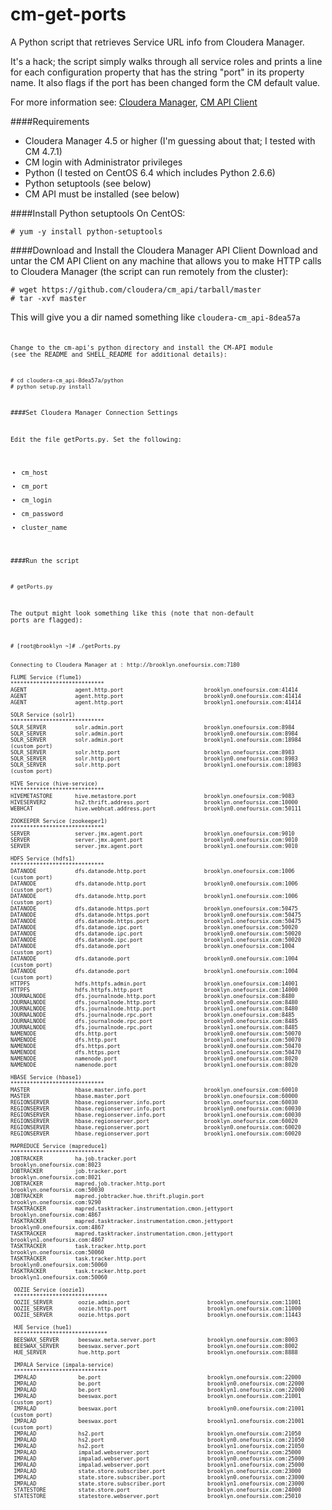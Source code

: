 cm-get-ports
==================

A Python script that retrieves Service URL info from Cloudera Manager.

It's a hack; the script simply walks through all service roles and prints a line for each configuration property that has the string "port" in its property name.  It also flags if the port has been changed form the CM default value.

For more information see: [Cloudera Manager](http://www.cloudera.com/content/cloudera/en/products/cloudera-manager.html), [CM API Client](http://cloudera.github.io/cm_api/)





####Requirements
- Cloudera Manager 4.5 or higher (I'm guessing about that; I tested with CM 4.7.1) 
- CM login with Administrator privileges
- Python (I tested on CentOS 6.4 which includes Python 2.6.6)
- Python setuptools (see below)
- CM API must be installed (see below)


####Install Python setuptools
On CentOS:

    # yum -y install python-setuptools


####Download and Install the Cloudera Manager API Client
Download and untar the CM API Client on any machine that allows you to make HTTP calls to Cloudera Manager (the script can run remotely from the cluster):

    # wget https://github.com/cloudera/cm_api/tarball/master
    # tar -xvf master

This will give you a dir named something like <code>cloudera-cm_api-8dea57a<code>

Change to the cm-api's python directory and install the CM-API module (see the README and SHELL_README for additional details):

    # cd cloudera-cm_api-8dea57a/python
    # python setup.py install


####Set Cloudera Manager Connection Settings

Edit the file getPorts.py.  Set the following:
- cm_host
- cm_port
- cm_login
- cm_password
- cluster_name


####Run the script

    # getPorts.py

The output might look something like this (note that non-default ports are flagged):

    # [root@brooklyn ~]# ./getPorts.py

    
    Connecting to Cloudera Manager at : http://brooklyn.onefoursix.com:7180

    FLUME Service (flume1)
    *****************************
    AGENT               agent.http.port                         brooklyn.onefoursix.com:41414           
    AGENT               agent.http.port                         brooklyn0.onefoursix.com:41414          
    AGENT               agent.http.port                         brooklyn1.onefoursix.com:41414   
    
    SOLR Service (solr1)
    *****************************
    SOLR_SERVER         solr.admin.port                         brooklyn.onefoursix.com:8984            
    SOLR_SERVER         solr.admin.port                         brooklyn0.onefoursix.com:8984           
    SOLR_SERVER         solr.admin.port                         brooklyn1.onefoursix.com:18984          (custom port)
    SOLR_SERVER         solr.http.port                          brooklyn.onefoursix.com:8983            
    SOLR_SERVER         solr.http.port                          brooklyn0.onefoursix.com:8983           
    SOLR_SERVER         solr.http.port                          brooklyn1.onefoursix.com:18983          (custom port)

    HIVE Service (hive-service)
    *****************************
    HIVEMETASTORE       hive.metastore.port                     brooklyn.onefoursix.com:9083            
    HIVESERVER2         hs2.thrift.address.port                 brooklyn.onefoursix.com:10000           
    WEBHCAT             hive.webhcat.address.port               brooklyn0.onefoursix.com:50111 
     
    ZOOKEEPER Service (zookeeper1)
    *****************************
    SERVER              server.jmx.agent.port                   brooklyn.onefoursix.com:9010            
    SERVER              server.jmx.agent.port                   brooklyn0.onefoursix.com:9010           
    SERVER              server.jmx.agent.port                   brooklyn1.onefoursix.com:9010           

    HDFS Service (hdfs1)
    *****************************
    DATANODE            dfs.datanode.http.port                  brooklyn.onefoursix.com:1006            (custom port)
    DATANODE            dfs.datanode.http.port                  brooklyn0.onefoursix.com:1006           (custom port)
    DATANODE            dfs.datanode.http.port                  brooklyn1.onefoursix.com:1006           (custom port)
    DATANODE            dfs.datanode.https.port                 brooklyn.onefoursix.com:50475           
    DATANODE            dfs.datanode.https.port                 brooklyn0.onefoursix.com:50475          
    DATANODE            dfs.datanode.https.port                 brooklyn1.onefoursix.com:50475          
    DATANODE            dfs.datanode.ipc.port                   brooklyn.onefoursix.com:50020           
    DATANODE            dfs.datanode.ipc.port                   brooklyn0.onefoursix.com:50020          
    DATANODE            dfs.datanode.ipc.port                   brooklyn1.onefoursix.com:50020          
    DATANODE            dfs.datanode.port                       brooklyn.onefoursix.com:1004            (custom port)
    DATANODE            dfs.datanode.port                       brooklyn0.onefoursix.com:1004           (custom port)
    DATANODE            dfs.datanode.port                       brooklyn1.onefoursix.com:1004           (custom port)
    HTTPFS              hdfs.httpfs.admin.port                  brooklyn.onefoursix.com:14001           
    HTTPFS              hdfs.httpfs.http.port                   brooklyn.onefoursix.com:14000           
    JOURNALNODE         dfs.journalnode.http.port               brooklyn.onefoursix.com:8480            
    JOURNALNODE         dfs.journalnode.http.port               brooklyn0.onefoursix.com:8480           
    JOURNALNODE         dfs.journalnode.http.port               brooklyn1.onefoursix.com:8480           
    JOURNALNODE         dfs.journalnode.rpc.port                brooklyn.onefoursix.com:8485            
    JOURNALNODE         dfs.journalnode.rpc.port                brooklyn0.onefoursix.com:8485           
    JOURNALNODE         dfs.journalnode.rpc.port                brooklyn1.onefoursix.com:8485           
    NAMENODE            dfs.http.port                           brooklyn0.onefoursix.com:50070          
    NAMENODE            dfs.http.port                           brooklyn1.onefoursix.com:50070          
    NAMENODE            dfs.https.port                          brooklyn0.onefoursix.com:50470          
    NAMENODE            dfs.https.port                          brooklyn1.onefoursix.com:50470          
    NAMENODE            namenode.port                           brooklyn0.onefoursix.com:8020           
    NAMENODE            namenode.port                           brooklyn1.onefoursix.com:8020           

    HBASE Service (hbase1)
    *****************************
    MASTER              hbase.master.info.port                  brooklyn.onefoursix.com:60010           
    MASTER              hbase.master.port                       brooklyn.onefoursix.com:60000           
    REGIONSERVER        hbase.regionserver.info.port            brooklyn.onefoursix.com:60030           
    REGIONSERVER        hbase.regionserver.info.port            brooklyn0.onefoursix.com:60030          
    REGIONSERVER        hbase.regionserver.info.port            brooklyn1.onefoursix.com:60030          
    REGIONSERVER        hbase.regionserver.port                 brooklyn.onefoursix.com:60020           
    REGIONSERVER        hbase.regionserver.port                 brooklyn0.onefoursix.com:60020          
    REGIONSERVER        hbase.regionserver.port                 brooklyn1.onefoursix.com:60020          

    MAPREDUCE Service (mapreduce1)
    *****************************
    JOBTRACKER          ha.job.tracker.port                                 brooklyn.onefoursix.com:8023            
    JOBTRACKER          job.tracker.port                                    brooklyn.onefoursix.com:8021            
    JOBTRACKER          mapred.job.tracker.http.port                        brooklyn.onefoursix.com:50030           
    JOBTRACKER          mapred.jobtracker.hue.thrift.plugin.port            brooklyn.onefoursix.com:9290            
    TASKTRACKER         mapred.tasktracker.instrumentation.cmon.jettyport   brooklyn.onefoursix.com:4867            
    TASKTRACKER         mapred.tasktracker.instrumentation.cmon.jettyport   brooklyn0.onefoursix.com:4867           
    TASKTRACKER         mapred.tasktracker.instrumentation.cmon.jettyport   brooklyn1.onefoursix.com:4867           
    TASKTRACKER         task.tracker.http.port                              brooklyn.onefoursix.com:50060           
    TASKTRACKER         task.tracker.http.port                              brooklyn0.onefoursix.com:50060          
    TASKTRACKER         task.tracker.http.port                              brooklyn1.onefoursix.com:50060          

     OOZIE Service (oozie1)
     *****************************
     OOZIE_SERVER        oozie.admin.port                        brooklyn.onefoursix.com:11001           
     OOZIE_SERVER        oozie.http.port                         brooklyn.onefoursix.com:11000           
     OOZIE_SERVER        oozie.https.port                        brooklyn.onefoursix.com:11443           

     HUE Service (hue1)
     *****************************
     BEESWAX_SERVER      beeswax.meta.server.port                brooklyn.onefoursix.com:8003            
     BEESWAX_SERVER      beeswax.server.port                     brooklyn.onefoursix.com:8002            
     HUE_SERVER          hue.http.port                           brooklyn.onefoursix.com:8888            

     IMPALA Service (impala-service)
     *****************************
     IMPALAD             be.port                                 brooklyn.onefoursix.com:22000           
     IMPALAD             be.port                                 brooklyn0.onefoursix.com:22000          
     IMPALAD             be.port                                 brooklyn1.onefoursix.com:22000          
     IMPALAD             beeswax.port                            brooklyn.onefoursix.com:21001           (custom port)
     IMPALAD             beeswax.port                            brooklyn0.onefoursix.com:21001          (custom port)
     IMPALAD             beeswax.port                            brooklyn1.onefoursix.com:21001          (custom port)
     IMPALAD             hs2.port                                brooklyn.onefoursix.com:21050           
     IMPALAD             hs2.port                                brooklyn0.onefoursix.com:21050          
     IMPALAD             hs2.port                                brooklyn1.onefoursix.com:21050          
     IMPALAD             impalad.webserver.port                  brooklyn.onefoursix.com:25000           
     IMPALAD             impalad.webserver.port                  brooklyn0.onefoursix.com:25000          
     IMPALAD             impalad.webserver.port                  brooklyn1.onefoursix.com:25000          
     IMPALAD             state.store.subscriber.port             brooklyn.onefoursix.com:23000           
     IMPALAD             state.store.subscriber.port             brooklyn0.onefoursix.com:23000          
     IMPALAD             state.store.subscriber.port             brooklyn1.onefoursix.com:23000          
     STATESTORE          state.store.port                        brooklyn.onefoursix.com:24000           
     STATESTORE          statestore.webserver.port               brooklyn.onefoursix.com:25010           

    
     

